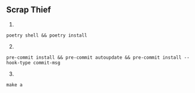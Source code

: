 ## Scrap Thief

1.

```shell
poetry shell && poetry install
```

2.

```shell
pre-commit install && pre-commit autoupdate && pre-commit install --hook-type commit-msg
```

3.

```shell
make a
```
